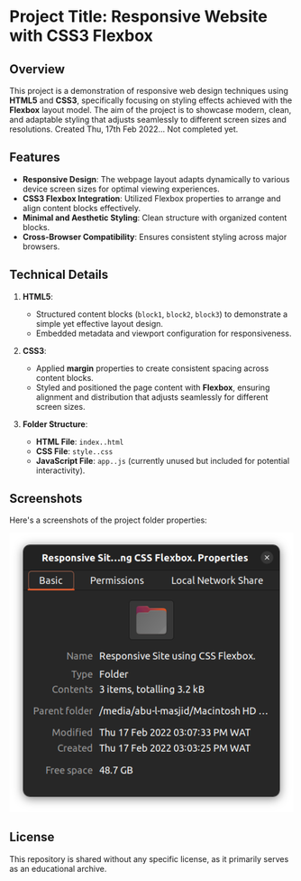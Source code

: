 # Project Title: **Responsive Website with CSS3 Flexbox**

## Overview

This project is a demonstration of responsive web design techniques using **HTML5** and **CSS3**, specifically focusing on styling effects achieved with the **Flexbox** layout model. The aim of the project is to showcase modern, clean, and adaptable styling that adjusts seamlessly to different screen sizes and resolutions.
Created Thu, 17th Feb 2022... Not completed yet.

## Features

- **Responsive Design**: The webpage layout adapts dynamically to various device screen sizes for optimal viewing experiences.
- **CSS3 Flexbox Integration**: Utilized Flexbox properties to arrange and align content blocks effectively.
- **Minimal and Aesthetic Styling**: Clean structure with organized content blocks.
- **Cross-Browser Compatibility**: Ensures consistent styling across major browsers.

## Technical Details

1. **HTML5**:
   - Structured content blocks (`block1`, `block2`, `block3`) to demonstrate a simple yet effective layout design.
   - Embedded metadata and viewport configuration for responsiveness.

2. **CSS3**:
   - Applied **margin** properties to create consistent spacing across content blocks.
   - Styled and positioned the page content with **Flexbox**, ensuring alignment and distribution that adjusts seamlessly for different screen sizes.

3. **Folder Structure**:
   - **HTML File**: `index..html`
   - **CSS File**: `style..css`
   - **JavaScript File**: `app..js` (currently unused but included for potential interactivity).

## Screenshots

Here's a screenshots of the project folder properties:

![Project Folder Properties Screenshot](./img/Responsive%20Site%20using%20CSS%20Flexbox.png)

## License

This repository is shared without any specific license, as it primarily serves as an educational archive.
